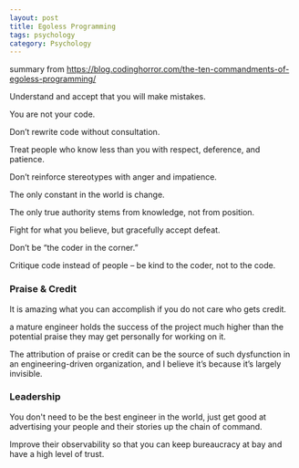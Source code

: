 ```yaml
---
layout: post
title: Egoless Programming
tags: psychology
category: Psychology
--- 
```


summary from 
<a href="https://blog.codinghorror.com/the-ten-commandments-of-egoless-programming/">
https://blog.codinghorror.com/the-ten-commandments-of-egoless-programming/
</a>


Understand and accept that you will make mistakes. 

You are not your code.

Don’t rewrite code without consultation. 

Treat people who know less than you with respect, deference, and patience.

Don’t reinforce stereotypes with anger and impatience.

The only constant in the world is change.

The only true authority stems from knowledge, not from position. 

Fight for what you believe, but gracefully accept defeat. 

Don’t be “the coder in the corner.” 

Critique code instead of people – be kind to the coder, not to the code. 


### Praise & Credit

It is amazing what you can accomplish if you do not care who gets credit.

a mature engineer holds the success of the project much higher than the potential praise they may get personally for working on it. 

The attribution of praise or credit can be the source of such dysfunction in an engineering-driven organization, and I believe it’s because it’s largely invisible.


### Leadership

You don't need to be the best engineer in the world, 
just get good at advertising your people 
and their stories up the chain of command. 

Improve their observability so that you can keep bureaucracy at bay and have a high level of trust.
 